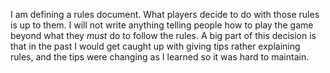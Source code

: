 I am defining a rules document. What players decide to do with those rules is up to them. I will not write anything telling people how to play the game beyond what they *must* do to follow the rules. A big part of this decision is that in the past I would get caught up with giving tips rather explaining rules, and the tips were changing as I learned so it was hard to maintain.